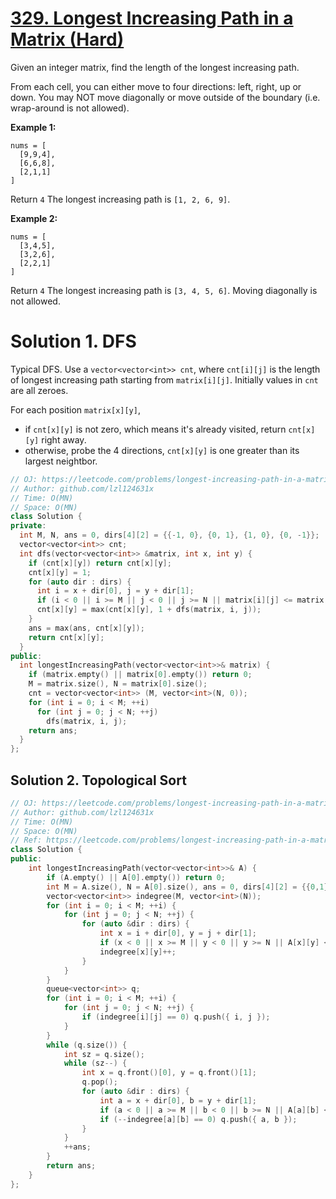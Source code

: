 # [329. Longest Increasing Path in a Matrix (Hard)](https://leetcode.com/problems/longest-increasing-path-in-a-matrix)

Given an integer matrix, find the length of the longest increasing path.

From each cell, you can either move to four directions: left, right, up or down. You may NOT move diagonally or move outside of the boundary (i.e. wrap-around is not allowed).

**Example 1:**
```
nums = [
  [9,9,4],
  [6,6,8],
  [2,1,1]
]
```
Return `4`
The longest increasing path is `[1, 2, 6, 9]`.

**Example 2:**
```
nums = [
  [3,4,5],
  [3,2,6],
  [2,2,1]
]
```
Return `4`
The longest increasing path is `[3, 4, 5, 6]`. Moving diagonally is not allowed.

# Solution 1. DFS

Typical DFS. Use a `vector<vector<int>> cnt`, where `cnt[i][j]` is the length of longest increasing path starting from `matrix[i][j]`. Initially values in `cnt` are all zeroes.

For each position `matrix[x][y]`,
* if `cnt[x][y]` is not zero, which means it's already visited, return `cnt[x][y]` right away.
* otherwise, probe the 4 directions, `cnt[x][y]` is one greater than its largest neightbor.

```cpp
// OJ: https://leetcode.com/problems/longest-increasing-path-in-a-matrix
// Author: github.com/lzl124631x
// Time: O(MN)
// Space: O(MN)
class Solution {
private:
  int M, N, ans = 0, dirs[4][2] = {{-1, 0}, {0, 1}, {1, 0}, {0, -1}};
  vector<vector<int>> cnt;
  int dfs(vector<vector<int>> &matrix, int x, int y) {
    if (cnt[x][y]) return cnt[x][y];
    cnt[x][y] = 1;
    for (auto dir : dirs) {
      int i = x + dir[0], j = y + dir[1];
      if (i < 0 || i >= M || j < 0 || j >= N || matrix[i][j] <= matrix[x][y]) continue;
      cnt[x][y] = max(cnt[x][y], 1 + dfs(matrix, i, j));
    }
    ans = max(ans, cnt[x][y]);
    return cnt[x][y];
  }
public:
  int longestIncreasingPath(vector<vector<int>>& matrix) {
    if (matrix.empty() || matrix[0].empty()) return 0;
    M = matrix.size(), N = matrix[0].size();
    cnt = vector<vector<int>> (M, vector<int>(N, 0));
    for (int i = 0; i < M; ++i)
      for (int j = 0; j < N; ++j)
        dfs(matrix, i, j);
    return ans;
  }
};
```

## Solution 2. Topological Sort

```cpp
// OJ: https://leetcode.com/problems/longest-increasing-path-in-a-matrix/
// Author: github.com/lzl124631x
// Time: O(MN)
// Space: O(MN)
// Ref: https://leetcode.com/problems/longest-increasing-path-in-a-matrix/discuss/288520/BFS-Implemented-Topological-Sort
class Solution {
public:
    int longestIncreasingPath(vector<vector<int>>& A) {
        if (A.empty() || A[0].empty()) return 0;
        int M = A.size(), N = A[0].size(), ans = 0, dirs[4][2] = {{0,1},{0,-1},{1,0},{-1,0}};
        vector<vector<int>> indegree(M, vector<int>(N));
        for (int i = 0; i < M; ++i) {
            for (int j = 0; j < N; ++j) {
                for (auto &dir : dirs) {
                    int x = i + dir[0], y = j + dir[1];
                    if (x < 0 || x >= M || y < 0 || y >= N || A[x][y] <= A[i][j]) continue;
                    indegree[x][y]++;
                }
            }
        }
        queue<vector<int>> q;
        for (int i = 0; i < M; ++i) {
            for (int j = 0; j < N; ++j) {
                if (indegree[i][j] == 0) q.push({ i, j });
            }
        }
        while (q.size()) {
            int sz = q.size();
            while (sz--) {
                int x = q.front()[0], y = q.front()[1];
                q.pop();
                for (auto &dir : dirs) {
                    int a = x + dir[0], b = y + dir[1];
                    if (a < 0 || a >= M || b < 0 || b >= N || A[a][b] <= A[x][y]) continue;
                    if (--indegree[a][b] == 0) q.push({ a, b });
                }
            }
            ++ans;
        }
        return ans;
    }
};
```